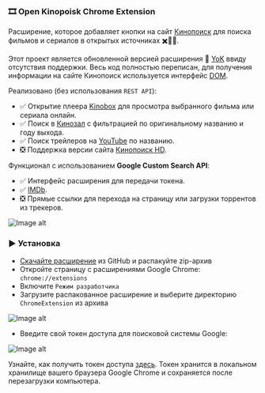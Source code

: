 ### 🎞️ Open Kinopoisk Chrome Extension

Расширение, которое добавляет кнопки на сайт [Кинопоиск](http://kinopoisk.ru) для поиска фильмов и сериалов в открытых источниках ✖️🏴‍☠️.

Этот проект является обновленной версией расширения 🍿 [YoK](https://github.com/mrzlab630/chrome-extension-YoK) ввиду отсутствия поддержки. Весь код полностью переписан, для получения информации на сайте Кинопоиск используется интерфейс [DOM](https://ru.wikipedia.org/wiki/Document_Object_Model).

Реализовано (без использования `REST API`):

- ✅ Открытие плеера [Kinobox](https://kinomix.web.app) для просмотра выбранного фильма или сериала онлайн.
- ✅ Поиск в [Кинозал](https://kinozal.tv) с фильтрацией по оригинальному названию и году выхода.
- ✅ Поиск трейлеров на [YouTube](https://youtube.com) по названию.
- ❎ Поддержка версии сайта [Кинопоиск HD](https://hd.kinopoisk.ru).

Функционал с использованием **Google Custom Search API**:

- ✅ Интерфейс расширения для передачи токена.
- ✅ [IMDb](https://imdb.com).
- ❎ Прямые ссылки для перехода на страницу или загрузки торрентов из трекеров.

![Image alt](https://github.com/Lifailon/OpenKinopoisk/blob/rsa/image/kinopoisk-buttons.jpg)

### ▶️ Установка

- [Скачайте расширение](https://github.com/Lifailon/OpenKinopoisk/archive/refs/heads/rsa.zip) из GitHub и распакуйте zip-архив
- Откройте страницу с расширениями Google Chrome: `chrome://extensions`
- Включите `Режим разработчика`
- Загрузите распакованное расширение и выберите директорию `ChromeExtension` из архива

![Image alt](https://github.com/Lifailon/OpenKinopoisk/blob/rsa/image/add-extension.jpg)

- Введите свой токен доступа для поисковой системы Google:

![Image alt](https://github.com/Lifailon/OpenKinopoisk/blob/rsa/image/popup.jpg)

Узнайте, как получить токен доступа [здесь](https://developers.google.com/custom-search/v1/overview?hl=ru). Токен хранится в локальном хранилище вашего браузера Google Chrome и сохраняется после перезагрузки компьютера.